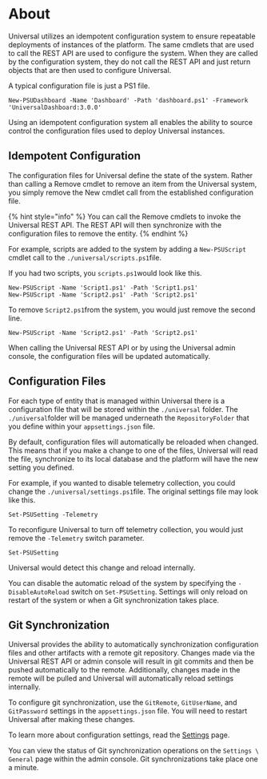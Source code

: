 # About

Universal utilizes an idempotent configuration system to ensure repeatable deployments of instances of the platform. The same cmdlets that are used to call the REST API are used to configure the system. When they are called by the configuration system, they do not call the REST API and just return objects that are then used to configure Universal. 

A typical configuration file is just a PS1 file. 

```text
New-PSUDashboard -Name 'Dashboard' -Path 'dashboard.ps1' -Framework 'UniversalDashboard:3.0.0'
```

Using an idempotent configuration system all enables the ability to source control the configuration files used to deploy Universal instances. 

## Idempotent Configuration 

The configuration files for Universal define the state of the system. Rather than calling a Remove cmdlet to remove an item from the Universal system, you simply remove the New cmdlet call from the established configuration file. 

{% hint style="info" %}
You can call the Remove cmdlets to invoke the Universal REST API. The REST API will then synchronize with the configuration files to remove the entity.
{% endhint %}

For example, scripts are added to the system by adding a `New-PSUScript` cmdlet call to the `./universal/scripts.ps1`file. 

If you had two scripts, you `scripts.ps1`would look like this. 

```text
New-PSUScript -Name 'Script1.ps1' -Path 'Script1.ps1'
New-PSUScript -Name 'Script2.ps1' -Path 'Script2.ps1'
```

To remove `Script2.ps1`from the system, you would just remove the second line. 

```text
New-PSUScript -Name 'Script2.ps1' -Path 'Script2.ps1'
```

When calling the Universal REST API or by using the Universal admin console, the configuration files will be updated automatically. 

## Configuration Files 

For each type of entity that is managed within Universal there is a configuration file that will be stored within the `./universal` folder. The `./universal`folder will be managed underneath the `RepositoryFolder` that you define within your `appsettings.json` file. 

By default, configuration files will automatically be reloaded when changed. This means that if you make a change to one of the files, Universal will read the file, synchronize to its local database and the platform will have the new setting you defined. 

For example, if you wanted to disable telemetry collection, you could change the `./universal/settings.ps1`file. The original settings file may look like this. 

```text
Set-PSUSetting -Telemetry
```

To reconfigure Universal to turn off telemetry collection, you would just remove the `-Telemetry` switch parameter. 

```text
Set-PSUSetting 
```

Universal would detect this change and reload internally. 

You can disable the automatic reload of the system by specifying the `-DisableAutoReload` switch on `Set-PSUSetting`. Settings will only reload on restart of the system or when a Git synchronization takes place. 

## Git Synchronization

Universal provides the ability to automatically synchronization configuration files and other artifacts with a remote git repository. Changes made via the Universal REST API or admin console will result in git commits and then be pushed automatically to the remote. Additionally, changes made in the remote will be pulled and Universal will automatically reload settings internally. 

To configure git synchronization, use the `GitRemote`, `GitUserName`, and `GitPassword` settings in the `appsettings.json` file. You will need to restart Universal after making these changes. 

To learn more about configuration settings, read the [Settings](settings.md) page. 

You can view the status of Git synchronization operations on the `Settings \ General` page within the admin console. Git synchronizations take place one a minute. 





